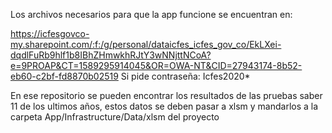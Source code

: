 Los archivos necesarios para que la app funcione se encuentran en:

https://icfesgovco-my.sharepoint.com/:f:/g/personal/dataicfes_icfes_gov_co/EkLXei-dqdlFuRb9hlf1b8IBhZHmwkhRJtY3wNNjttNCoA?e=9PROAP&CT=1589295914045&OR=OWA-NT&CID=27943174-8b52-eb60-c2bf-fd8870b02519
Si pide contraseña: Icfes2020*

En ese repositorio se pueden encontrar los resultados de las pruebas saber 11 de los ultimos años,
estos datos se deben pasar a xlsm y mandarlos a la carpeta App/Infrastructure/Data/xlsm del proyecto 